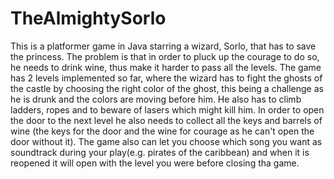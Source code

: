 # TheAlmightySorlo

This is a platformer game in Java starring a wizard, Sorlo, that has to save the princess. The problem is that in order to pluck up the courage to do so, he needs to drink wine, thus make it harder to pass all the levels. The game has 2 levels implemented so far, where the wizard has to fight the ghosts of the castle by choosing the right color of the ghost, this being a challenge as he is drunk and the colors are moving before him. He also has to climb ladders, ropes and to beware of lasers which might kill him. In order to open the door to the next level he also needs to collect all the keys and barrels of wine (the keys for the door and the wine for courage as he can't open the door without it).
The game also can let you choose which song you want as soundtrack during your play(e.g. pirates of the caribbean) and when it is reopened it will open with the level you were before closing tha game.
